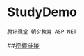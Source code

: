 # StudyDemo
 	腾讯课堂 朝夕教育 ASP NET 

##[视频链接](https://ke.qq.com/user/index/index.html#/plan/cid=453197&term_id=100542158)